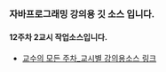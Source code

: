 ### 자바프로그래밍 강의용 깃 소스 입니다.
#### 12주차 2교시 작업소스입니다.
- [교수의 모든 주차_교시별 강의용소스 링크](https://github.com/kimilguk/java/branches/all)
